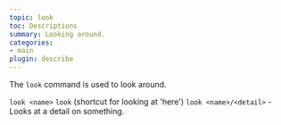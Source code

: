 ```yaml
---
topic: look
toc: Descriptions
summary: Looking around.
categories:
- main
plugin: describe
---
```


The `look` command is used to look around.

`look <name>`
`look`  (shortcut for looking at 'here')
`look <name>/<detail>` - Looks at a detail on something.